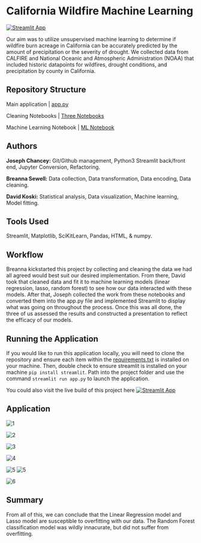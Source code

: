 # California Wildfire Machine Learning 

[![Streamlit App](https://static.streamlit.io/badges/streamlit_badge_black_white.svg)](https://share.streamlit.io/josephchancey/ca-wildfire-ml/main/app.py)

Our aim was to utilize unsupervised machine learning to determine if wildfire burn acreage in California can be accurately predicted by the amount of precipitation or the severity of drought. We collected data from CALFIRE and National Oceanic and Atmospheric Administration (NOAA) that included historic datapoints for wildfires, drought conditions, and precipitation by county in California.

## Repository Structure

Main application | [app.py](app.py)

Cleaning Notebooks | [Three Notebooks](/data)

Machine Learning Notebook | [ML Notebook](/data/clean/Preprocessing-&-Machine-Learning.ipynb)

## Authors

**Joseph Chancey:** Git/Github management, Python3 Streamlit back/front end, Jupyter Conversion, Refactoring.

**Breanna Sewell:** Data collection, Data transformation, Data encoding, Data cleaning.

**David Koski:** Statistical analysis, Data visualization, Machine learning, Model fitting.

## Tools Used

Streamlit, Matplotlib, SciKitLearn, Pandas, HTML, & numpy.

## Workflow

Breanna kickstarted this project by collecting and cleaning the data we had all agreed would best suit our desired implementation. From there, David took that cleaned data and fit it to machine learning models (linear regression, lasso, random forest) to see how our data interacted with these models. After that, Joseph collected the work from these notebooks and converted them into the app.py file and implemented Streamlit to display what was going on throughout the process. Once this was all done, the three of us assessed the results and constructed a presentation to reflect the efficacy of our models.

## Running the Application

If you would like to run this application locally, you will need to clone the repository and ensure each item within the [requirements.txt](requirements.txt) is installed on your machine. Then, double check to ensure streamlit is installed on your machine `pip install streamlit`. Path into the project folder and use the command `streamlit run app.py` to launch the application. 

You could also visit the live build of this project here  [![Streamlit App](https://static.streamlit.io/badges/streamlit_badge_black_white.svg)](https://share.streamlit.io/josephchancey/ca-wildfire-ml/main/app.py)

## Application

![1](https://i.imgur.com/pV3NE2a.png)

![2](https://i.imgur.com/iaoCbwJ.png)

![3](https://i.imgur.com/4DLLQSg.png)

![4](https://i.imgur.com/bXfQpyj.png)

![5](https://i.imgur.com/EuMSW8h.png)
![5](https://i.imgur.com/VsT8Qq4.png)

![6](https://i.imgur.com/xZYpbnf.png)


## Summary 

From all of this, we can conclude that the Linear Regression model and Lasso model are susceptible to overfitting with our data. The Random Forest classification model was wildly innacurate, but did not suffer from overfitting.

